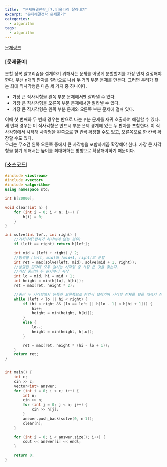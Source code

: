 ```yaml
---
title:  "문제해결전략_[7.4]울타리 잘라내기"
excerpt: "문제해결전략 문제풀기"
categories:
  - algorithm
tags:
  - algorithm
---
```

[문제링크](https://algospot.com/judge/problem/read/FENCE)
### [문제풀이]
분할 정복 알고리즘을 설계하기 위해서는 문제를 어떻게 분할할지를 가장 먼저 결정해야 한다. 우선 n개의 판자를 절반으로 나눠 두 개의 부분 문제를 만든다. 그러면 우리가 찾는 최대 직사각형은 다음 세 가지 중 하나이다.  
- 가장 큰 직사각형을 왼쪽 부분 문제에서만 잘라낼 수 있다.
- 가장 큰 직사각형을 오른쪽 부분 문제에서만 잘라낼 수 있다.
- 가장 큰 직사각형은 왼쪽 부분 문제와 오른쪽 부분 문제에 걸쳐 있다.  

이때 첫 번째와 두 번째 경우는 반으로 나눈 부분 문제를 재귀 호출하여 해결할 수 있다.  
세 번째 경우는 이 직사각형은 반드시 부분 문제 경계에 있는 두 판자를 포함한다. 이 직사각형에서 시작해 사각형을 왼쪽으로 한 칸씩 확장할 수도 있고, 오른쪽으로 한 칸씩 확장할 수도 있다.  
우리는 무조건 왼쪽 오른쪽 중에서 큰 사각형을 포함하게끔 확장해야 한다. 가장 큰 사각형을 찾기 위해서는 높이를 최대화하는 방향으로 확장해야하기 때문이다.  

### [소스코드]
~~~cpp
#include <iostream>
#include <vector>
#include <algorithm>
using namespace std;

int h[20000];

void clear(int n) {
	for (int i = 0; i < n; i++) {
		h[i] = 0;
	}
}

int solve(int left, int right) {
	//기저사례(판자가 하나밖에 없는 경우)
	if (left == right) return h[left];

	int mid = (left + right) / 2;
	//범위를 [left, mid]와 [mid+1, right]로 분할
	int ret = max(solve(left, mid), solve(mid + 1, right));
	//분할된 판자에 모두 걸치는 사각형 중 가장 큰 것을 찾는다.
	//가장 중간의 두 판자부터 시작
	int lo = mid, hi = mid + 1;
	int height = min(h[lo], h[hi]);
	ret = max(ret, height * 2);

	//중간 두 사각형에서 왼쪽과 오른쪽으로 한칸씩 넓혀가며 사각형 전체를 덮을 때까지 진행한다.
	while (left < lo || hi < right) {
		if (hi < right && (lo == left || h[lo - 1] < h[hi + 1])) {
			hi++;
			height = min(height, h[hi]);
		}
		else {
			lo--;
			height = min(height, h[lo]);
		}

		ret = max(ret, height * (hi - lo + 1));
	}
	return ret;
}


int main() {
	int c;
	cin >> c;
	vector<int> answer;
	for (int i = 0; i < c; i++) {
		int n;
		cin >> n;
		for (int j = 0; j < n; j++) {
			cin >> h[j];
		}
		answer.push_back(solve(0, n-1));
		clear(n);
	}

	for (int i = 0; i < answer.size(); i++) {
		cout << answer[i] << endl;
	}

	return 0;
}
~~~